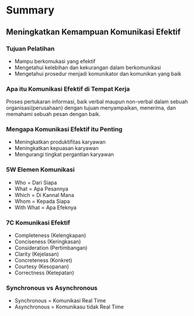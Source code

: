 # Summary

## Meningkatkan Kemampuan Komunikasi Efektif

### Tujuan Pelatihan

- Mampu berkomukasi yang efektif
- Mengetahui kelebihan dan kekurangan dalam berkomunikasi
- Mengetahui prosedur menjadi komunikator dan komunikan yang baik

### Apa itu Komunikasi Efektif di Tempat Kerja

Proses pertukaran informasi, baik verbal maupun non-verbal dalam sebuah organisasi(perusahaan) dengan tujuan menyampaikan, menerima, dan memahami sebuah pesan dengan baik.

### Mengapa Komunikasi Efektif itu Penting

- Meningkatkan produktifitas karyawan
- Meningkatkan kepuasan karyawan
- Mengurangi tingkat pergantian karyawan

### 5W Elemen Komunikasi

- Who = Dari Siapa
- What = Apa Pesannya
- Which = Di Kannal Mana
- Whom = Kepada Siapa
- With What = Apa Efeknya

### 7C Komunikasi Efektif

- Completeness (Kelengkapan)
- Conciseness (Keringkasan)
- Consideration (Pertimbangan)
- Clarity (Kejelasan)
- Concreteness (Konkret)
- Courtesy (Kesopanan)
- Correctness (Ketepatan)

### Synchronous vs Asynchronous

- Synchronous = Komunikasi Real Time
- Asynchronous = Komunikasu tidak Real Time

